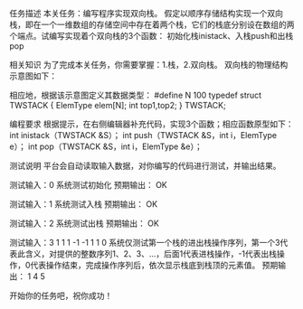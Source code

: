 任务描述
本关任务：编写程序实现双向栈。
假定以顺序存储结构实现一个双向栈，即在一个一维数组的存储空间中存在着两个栈，它们的栈底分别设在数组的两个端点。试编写实现着个双向栈的3个函数：
初始化栈inistack、入栈push和出栈pop

相关知识
为了完成本关任务，你需要掌握：1.栈，2.双向栈。
双向栈的物理结构示意图如下：

相应地，根据该示意图定义其数据类型：
#define N 100
typedef struct TWSTACK {
     ElemType elem[N];
     int top1,top2;
     } TWSTACK;

编程要求
根据提示，在右侧编辑器补充代码，实现3个函数；相应函数原型如下：
int inistack（TWSTACK &S）；
int push（TWSTACK &S，int i，ElemType e）；
int pop（TWSTACK &S，int i，ElemType &e）；

测试说明
平台会自动读取输入数据，对你编写的代码进行测试，并输出结果。

测试输入：0    系统测试初始化
预期输出： OK

测试输入：1    系统测试入栈
预期输出： OK

测试输入：2    系统测试出栈
预期输出： OK

测试输入：3  1 1 1 -1 -1 1 1 0    系统仅测试第一个栈的进出栈操作序列，第一个3代表此含义，对提供的整数序列1、2、3、...，后面1代表进栈操作，-1代表出栈操作，0代表操作结束，完成操作序列后，依次显示栈底到栈顶的元素值。
预期输出：  1 4 5

开始你的任务吧，祝你成功！